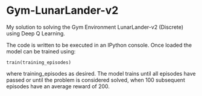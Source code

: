 # Gym-LunarLander-v2
My solution to solving the Gym Environment LunarLander-v2 (Discrete) using Deep Q Learning.

The code is written to be executed in an IPython console. Once loaded the model can be trained using:
```
train(training_episodes)
```
where training_episodes as desired. The model trains until all episodes have passed or until the problem is considered solved, when 100 subsequent episodes have an average reward of 200.
